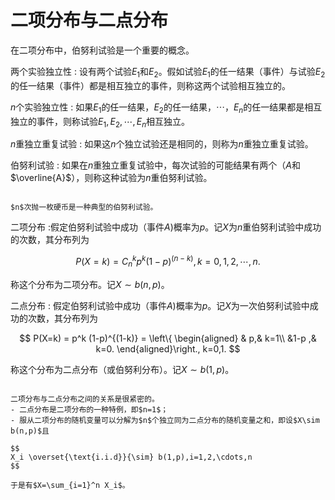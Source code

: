 #  二项分布与二点分布

在二项分布中，伯努利试验是一个重要的概念。

两个实验独立性
: 设有两个试验$E_1$和$E_2$。假如试验$E_1$的任一结果（事件）与试验$E_2$的任一结果（事件）都是相互独立的事件，则称这两个试验相互独立的。

$n$个实验独立性
: 如果$E_1$的任一结果，$E_2$的任一结果，$\cdots$，$E_n$的任一结果都是相互独立的事件，则称试验$E_1,E_2,\cdots,E_n$相互独立。

$n$重独立重复试验
: 如果这$n$个独立试验还是相同的，则称为$n$重独立重复试验。

伯努利试验
: 如果在$n$重独立重复试验中，每次试验的可能结果有两个（$A$和$\overline{A}$），则称这种试验为$n$重伯努利试验。

```{prf:remark} 

$n$次抛一枚硬币是一种典型的伯努利试验。
```

二项分布
:假定伯努利试验中成功（事件$A$)概率为$p$。记$X$为$n$重伯努利试验中成功的次数，其分布列为

$$
P(X=k) = C_n^k p^k (1-p)^{(n-k)}, k=0,1,2,\cdots,n.
$$

称这个分布为二项分布。记$X\sim b(n,p)$。

二点分布
: 假定伯努利试验中成功（事件$A$)概率为$p$。记$X$为一次伯努利试验中成功的次数，其分布列为

$$
P(X=k) =  p^k (1-p)^{(1-k)} = \left\{
\begin{aligned}
 &   p,& k=1\\ 
 &1-p ,& k=0.
\end{aligned}\right., k=0,1.
$$

称这个分布为二点分布（或伯努利分布）。记$X\sim b(1,p)$。

```{prf:remark}

二项分布与二点分布之间的关系是很紧密的。
- 二点分布是二项分布的一种特例，即$n=1$；
- 服从二项分布的随机变量可以分解为$n$个独立同为二点分布的随机变量之和，即设$X\sim b(n,p)$且

$$
X_i \overset{\text{i.i.d}}{\sim} b(1,p),i=1,2,\cdots,n
$$

于是有$X=\sum_{i=1}^n X_i$。
```










